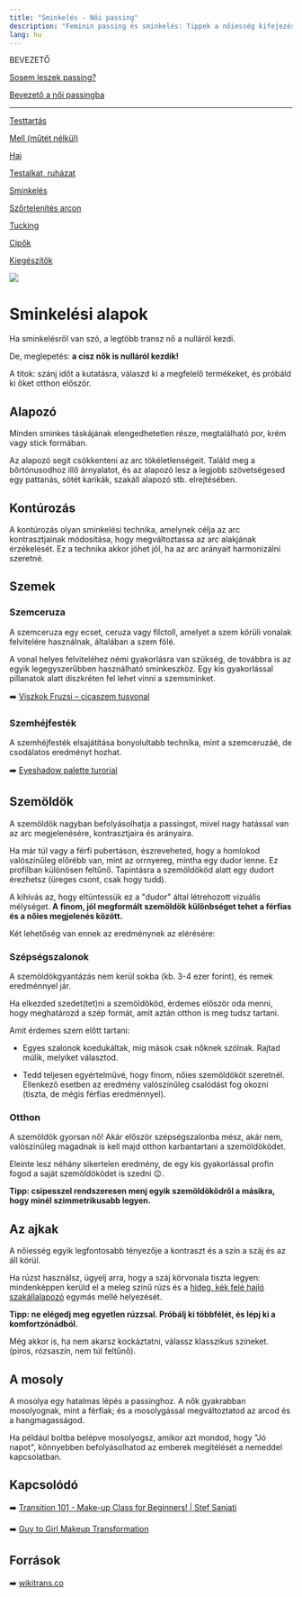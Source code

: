 ```yaml
---
title: "Sminkelés - Női passing"
description: "Feminin passing és sminkelés: Tippek a nőiesség kifejezéséhez a mindennapokban. 🌸💄"
lang: hu
---
```


<div class="floating-columns">

<div class="floating-bar">

BEVEZETŐ

[Sosem leszek passing?](/#/entry?id=sosem-leszek-passing)

[Bevezető a női passingba](/#/entry?id=feminizalas-passing)

<hr />

[Testtartás](/#/entry?id=feminizalas-testtartas)

[Mell (műtét nélkül)](/#/entry?id=feminizalas-mell-mutet-nelkul)

[Haj](/#/entry?id=feminizalas-haj)

[Testalkat, ruházat](/#/entry?id=feminizalas-testalkat)

[Sminkelés](/#/entry?id=feminizalas-sminkeles)

[Szőrtelenítés arcon](/#/entry?id=feminizalas-arc-szortelenites)

[Tucking](/#/entry?id=feminizalas-tucking)

[Cipők](/#/entry?id=feminizalas-cipok)

[Kiegészítők](/#/entry?id=feminizalas-kiegeszitok)

</div>

<div class="wiki-content">

<div class="header-image"><img src="assets/images/undraw_makeup_artist.svg" /></div>

# Sminkelési alapok

Ha sminkelésről van szó, a legtöbb transz nő a nulláról kezdi.

De, meglepetés: **a cisz nők is nulláról kezdik!**

A titok: szánj időt a kutatásra, válaszd ki a megfelelő termékeket, és próbáld ki őket otthon először.

## Alapozó

Minden sminkes táskájának elengedhetetlen része, megtalálható por, krém vagy stick formában.

Az alapozó segít csökkenteni az arc tökéletlenségeit. Találd meg a bőrtónusodhoz illő árnyalatot, és az alapozó lesz a legjobb szövetségesed egy pattanás, sötét karikák, szakáll alapozó stb. elrejtésében.

## Kontúrozás

A kontúrozás olyan sminkelési technika, amelynek célja az arc kontrasztjainak módosítása, hogy megváltoztassa az arc alakjának érzékelését. Ez a technika akkor jöhet jól, ha az arc arányait harmonizálni szeretné.

## Szemek

### Szemceruza

A szemceruza egy ecset, ceruza vagy filctoll, amelyet a szem körüli vonalak felvitelére használnak, általában a szem fölé.

A vonal helyes felviteléhez némi gyakorlásra van szükség, de továbbra is az egyik legegyszerűbben használható sminkeszköz. Egy kis gyakorlással pillanatok alatt diszkréten fel lehet vinni a szemsminket.

➡️ [Viszkok Fruzsi – cicaszem tusvonal](https://www.youtube.com/watch?v=I0I4g9pU7cc)

### Szemhéjfesték

A szemhéjfesték elsajátítása bonyolultabb technika, mint a szemceruzáé, de csodálatos eredményt hozhat.

➡️ [Eyeshadow palette turorial](https://www.youtube.com/watch?v=BpOzOyEIdOI)


## Szemöldök

A szemöldök nagyban befolyásolhatja a passingot, mivel nagy hatással van az arc megjelenésére, kontrasztjaira és arányaira.

Ha már túl vagy a férfi pubertáson, észreveheted, hogy a homlokod valószínűleg előrébb van, mint az orrnyereg, mintha egy dudor lenne. Ez profilban különösen feltűnő. Tapintásra a szemöldököd alatt egy dudort érezhetsz (üreges csont, csak hogy tudd).

A kihívás az, hogy eltüntessük ez a "dudor" által létrehozott vizuális mélységet. **A finom, jól megformált szemöldök különbséget tehet a férfias és a nőies megjelenés között.**

Két lehetőség van ennek az eredménynek az elérésére:

### Szépségszalonok

A szemöldökgyantázás nem kerül sokba (kb. 3-4 ezer forint), és remek eredménnyel jár.

Ha elkezded szedet(tet)ni a szemöldököd, érdemes először oda menni, hogy meghatározd a szép formát, amit aztán otthon is meg tudsz tartani.

Amit érdemes szem előtt tartani:

* Egyes szalonok koedukáltak, míg mások csak nőknek szólnak. Rajtad múlik, melyiket választod.

* Tedd teljesen egyértelművé, hogy finom, nőies szemöldököt szeretnél. Ellenkező esetben az eredmény valószínűleg csalódást fog okozni (tiszta, de mégis férfias eredménnyel).

### Otthon

A szemöldök gyorsan nő! Akár először szépségszalonba mész, akár nem, valószínűleg magadnak is kell majd otthon karbantartani a szemöldöködet.

Eleinte lesz néhány sikertelen eredmény, de egy kis gyakorlással profin fogod a saját szemöldöködet is szedni 😉.

**Tipp: csipesszel rendszeresen menj egyik szemöldöködről a másikra, hogy minél szimmetrikusabb legyen.**


## Az ajkak

A nőiesség egyik legfontosabb tényezője a kontraszt és a szín a száj és az áll körül.

Ha rúzst használsz, ügyelj arra, hogy a száj körvonala tiszta legyen: mindenképpen kerüld el a meleg színű rúzs és a [hideg, kék felé hajló szakállalapozó](/#/entry?id=feminizalas-arc-szortelenites) egymás mellé helyezését.

**Tipp: ne elégedj meg egyetlen rúzzsal. Próbálj ki többfélét, és lépj ki a komfortzónádból.**

Még akkor is, ha nem akarsz kockáztatni, válassz klasszikus színeket. (piros, rózsaszín, nem túl feltűnő).

## A mosoly

A mosolya egy hatalmas lépés a passinghoz. A nők gyakrabban mosolyognak, mint a férfiak; és a mosolygással megváltoztatod az arcod és a hangmagasságod.

Ha például boltba belépve mosolyogsz, amikor azt mondod, hogy "Jó napot", könnyebben befolyásolhatod az emberek megítélését a nemeddel kapcsolatban.

## Kapcsolódó

➡️ [Transition 101 - Make-up Class for Beginners! | Stef Sanjati](https://www.youtube.com/watch?v=V1V8Qo5v8Uc)

➡️ [Guy to Girl Makeup Transformation](https://www.youtube.com/watch?v=_4FoWD6zpKU&t=6s)

## Források

➡️ [wikitrans.co](https://wikitrans.co)

</div>